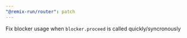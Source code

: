 ```yaml
---
"@remix-run/router": patch
---
```


Fix blocker usage when `blocker.proceed` is called quickly/syncronously
